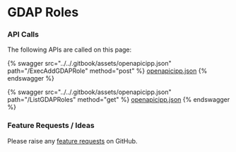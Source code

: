 # GDAP Roles

### API Calls

The following APIs are called on this page:

{% swagger src="../../.gitbook/assets/openapicipp.json" path="/ExecAddGDAPRole" method="post" %}
[openapicipp.json](../../.gitbook/assets/openapicipp.json)
{% endswagger %}

{% swagger src="../../.gitbook/assets/openapicipp.json" path="/ListGDAPRoles" method="get" %}
[openapicipp.json](../../.gitbook/assets/openapicipp.json)
{% endswagger %}

### Feature Requests / Ideas

Please raise any [feature requests](https://github.com/KelvinTegelaar/CIPP/issues/new?assignees=\&labels=enhancement%2Cno-priority\&projects=\&template=feature.yml\&title=%5BFeature+Request%5D%3A+) on GitHub.
